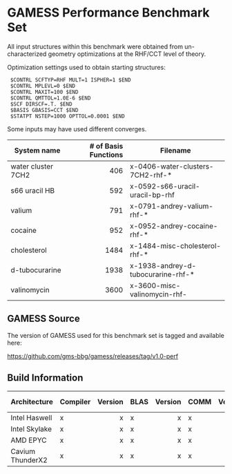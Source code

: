 # GAMESS Performance Benchmark Set

All input structures within this benchmark were obtained from un-characterized geometry optimizations at the RHF/CCT level of theory.

Optimization settings used to obtain starting structures:
```
 $CONTRL SCFTYP=RHF MULT=1 ISPHER=1 $END
 $CONTRL MPLEVL=0 $END
 $CONTRL MAXIT=100 $END
 $CONTRL QMTTOL=1.0E-6 $END
 $SCF DIRSCF=.T. $END
 $BASIS GBASIS=CCT $END
 $STATPT NSTEP=1000 OPTTOL=0.0001 $END
```

Some inputs may have used different converges.

|System name|# of Basis Functions|Filename|
|-----------|-------------------:|--------|
|water cluster 7CH2|406|x-0406-water-clusters-7CH2-rhf-*|
|s66 uracil HB|592|x-0592-s66-uracil-uracil-bp-rhf|
|valium|791|x-0791-andrey-valium-rhf-*|
|cocaine|952|x-0952-andrey-cocaine-rhf-*|
|cholesterol|1484|x-1484-misc-cholesterol-rhf-*|
|d-tubocurarine|1938|x-1938-andrey-d-tubocurarine-rhf-*|
|valinomycin|3600|x-3600-misc-valinomycin-rhf-|

## GAMESS Source

The version of GAMESS used for this benchmark set is tagged and available here:

https://github.com/gms-bbg/gamess/releases/tag/v1.0-perf

## Build Information

|Architecture|Compiler|Version|BLAS|Version|COMM|Version|Benchmark Lead|
|------------|--------|------:|----|------:|----|------:|-------|
|Intel Haswell|x|x|x|x|x|x|x|
|Intel Skylake|x|x|x|x|x|x|x|
|AMD EPYC|x|x|x|x|x|x|David|
|Cavium ThunderX2|x|x|x|x|x|x|Michael, AT, Sarom|
